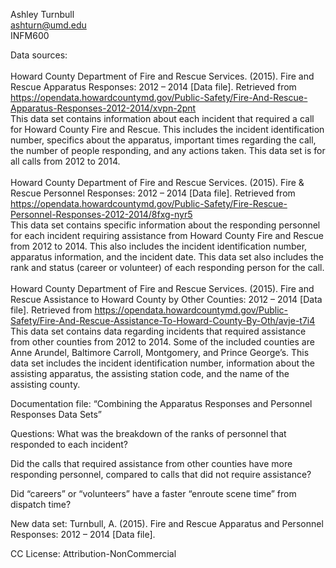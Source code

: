 Ashley Turnbull <br>
ashturn@umd.edu <br>
INFM600

Data sources: <br><br>
Howard County Department of Fire and Rescue Services. (2015). Fire and Rescue Apparatus Responses: 2012 – 2014 [Data file]. Retrieved from https://opendata.howardcountymd.gov/Public-Safety/Fire-And-Rescue-Apparatus-Responses-2012-2014/xvpn-2pnt <br>
This data set contains information about each incident that required a call for Howard County Fire and Rescue.  This includes the incident identification number, specifics about the apparatus, important times regarding the call, the number of people responding, and any actions taken.  This data set is for all calls from 2012 to 2014. <br><br>
Howard County Department of Fire and Rescue Services. (2015). Fire & Rescue Personnel Responses: 2012 – 2014 [Data file]. Retrieved from https://opendata.howardcountymd.gov/Public-Safety/Fire-Rescue-Personnel-Responses-2012-2014/8fxg-nyr5 <br>
This data set contains specific information about the responding personnel for each incident requiring assistance from Howard County Fire and Rescue from 2012 to 2014.  This also includes the incident identification number, apparatus information, and the incident date.  This data set also includes the rank and status (career or volunteer) of each responding person for the call. <br><br>
Howard County Department of Fire and Rescue Services. (2015). Fire and Rescue Assistance to Howard County by Other Counties: 2012 – 2014 [Data file]. Retrieved from https://opendata.howardcountymd.gov/Public-Safety/Fire-And-Rescue-Assistance-To-Howard-County-By-Oth/avje-t7i4 <br>
This data set contains data regarding incidents that required assistance from other counties from 2012 to 2014.  Some of the included counties are Anne Arundel, Baltimore Carroll, Montgomery, and Prince George’s.  This data set includes the incident identification number, information about the assisting apparatus, the assisting station code, and the name of the assisting county.


Documentation file:
“Combining the Apparatus Responses and Personnel Responses Data Sets”


Questions:
What was the breakdown of the ranks of personnel that responded to each incident?  

Did the calls that required assistance from other counties have more responding personnel, compared to calls that did not require assistance?

Did “careers” or “volunteers” have a faster “enroute scene time” from dispatch time?  


New data set:
Turnbull, A. (2015). Fire and Rescue Apparatus and Personnel Responses: 2012 – 2014 [Data file].


CC License:
Attribution-NonCommercial

